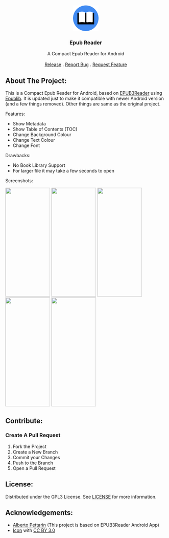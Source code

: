 <br/>
<p align="center">
  <a href="https://github.com/WirelessAlien/EpubReader">
    <img src="https://github.com/WirelessAlien/EpubReader/blob/master/app/src/main/res/drawable/logo.png" alt="Logo" width="80" height="80">
  </a>

  <h3 align="center">Epub Reader </h3>

  <p align="center">
    A Compact Epub Reader for Android 
    <br/>
    <br/>
    <a href="https://github.com/WirelessAlien/EpubReader/releases/tag/v1.0">Release</a>
    .
    <a href="https://github.com/WirelessAlien/EpubReader/issues">Report Bug</a>
    .
    <a href="https://github.com/WirelessAlien/EpubReader/issues">Request Feature</a>
  </p>

## About The Project:

This is a Compact Epub Reader for Android, based on [EPUB3Reader](https://github.com/pettarin/epub3reader) using [Epublib](https://github.com/psiegman/epublib). It is updated just to make it compatible with newer Android version (and a few things removed). Other things are same as the original project.

Features:

* Show Metadata
* Show Table of Contents (TOC)
* Change Background Colour 
* Change Text Colour 
* Change Font

Drawbacks:

* No Book Library Support
* For larger file it may take a few seconds to open

Screenshots:

<img src="https://github.com/WirelessAlien/EpubReader/assets/121420261/668299f8-f3fb-463b-bad0-0545856c580d" width="140" height="340" />
<img src="https://github.com/WirelessAlien/EpubReader/assets/121420261/f24a7ef3-b951-4737-a51e-d4de2ce30cf2" width="140" height="340" />
<img src="https://github.com/WirelessAlien/EpubReader/assets/121420261/cd05d45d-8bac-44e0-8b79-24ff50f03b96" width="140" height="340" />
<img src="https://github.com/WirelessAlien/EpubReader/assets/121420261/0e5dff95-146f-4b70-98ad-de3b0f51c210" width="140" height="340" />
<img src="https://github.com/WirelessAlien/EpubReader/assets/121420261/da43190e-9868-4157-8aa0-21b8c27b358a" width="140" height="340" />

## Contribute:


### Create A Pull Request

1. Fork the Project
2. Create a New Branch
3. Commit your Changes
4. Push to the Branch
5. Open a Pull Request

## License:

Distributed under the GPL3 License. See [LICENSE](https://github.com/WirelessAlien/EpubReader/blob/master/LICENSE) for more information.

## Acknowledgements:

* [Alberto Pettarin](https://github.com/pettarin) (This project is based on EPUB3Reader Android App)
* [Icon](https://www.iconfinder.com/Neuroheat) with [CC BY 3.0](https://creativecommons.org/licenses/by/3.0/)
